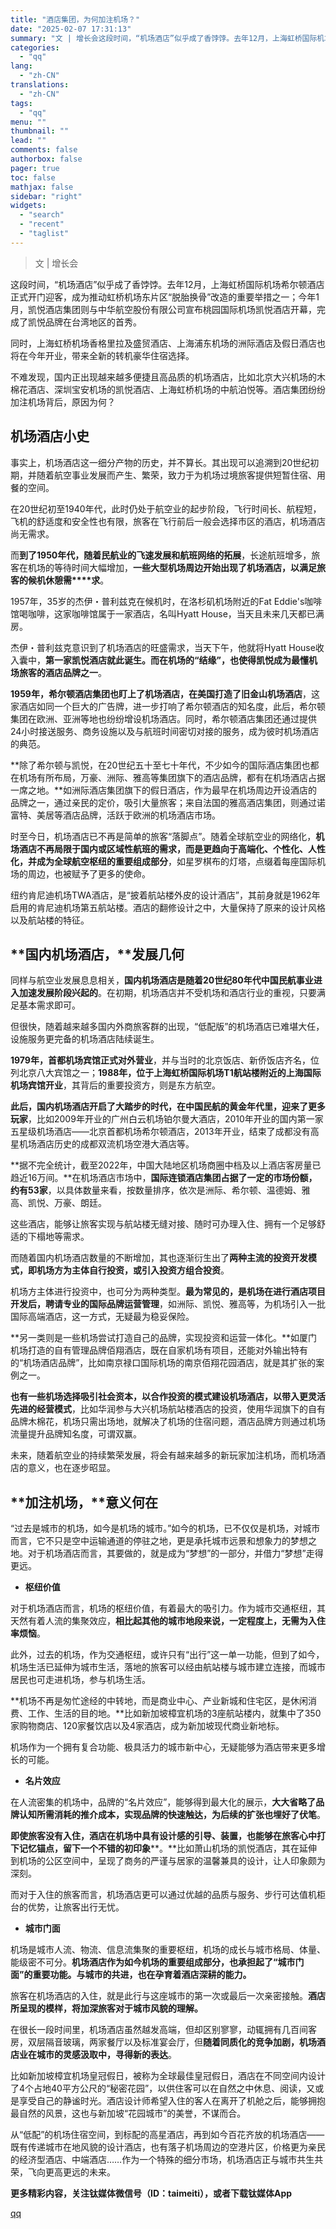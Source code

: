 ```yaml
---
title: "酒店集团，为何加注机场？"
date: "2025-02-07 17:31:13"
summary: "文 | 增长会这段时间，“机场酒店”似乎成了香饽饽。去年12月，上海虹桥国际机场希尔顿酒店正式开门迎..."
categories:
  - "qq"
lang:
  - "zh-CN"
translations:
  - "zh-CN"
tags:
  - "qq"
menu: ""
thumbnail: ""
lead: ""
comments: false
authorbox: false
pager: true
toc: false
mathjax: false
sidebar: "right"
widgets:
  - "search"
  - "recent"
  - "taglist"
---
```


> 文 | 增长会

这段时间，“机场酒店”似乎成了香饽饽。去年12月，上海虹桥国际机场希尔顿酒店正式开门迎客，成为推动虹桥机场东片区“脱胎换骨”改造的重要举措之一；今年1月，凯悦酒店集团则与中华航空股份有限公司宣布桃园国际机场凯悦酒店开幕，完成了凯悦品牌在台湾地区的首秀。

同时，上海虹桥机场香格里拉及盛贸酒店、上海浦东机场的洲际酒店及假日酒店也将在今年开业，带来全新的转机豪华住宿选择。

不难发现，国内正出现越来越多便捷且高品质的机场酒店，比如北京大兴机场的木棉花酒店、深圳宝安机场的凯悦酒店、上海虹桥机场的中航泊悦等。酒店集团纷纷加注机场背后，原因为何？

**机场酒店小史**
----------

事实上，机场酒店这一细分产物的历史，并不算长。其出现可以追溯到20世纪初期，并随着航空事业发展而产生、繁荣，致力于为机场过境旅客提供短暂住宿、用餐的空间。

在20世纪初至1940年代，此时仍处于航空业的起步阶段，飞行时间长、航程短，飞机的舒适度和安全性也有限，旅客在飞行前后一般会选择市区的酒店，机场酒店尚无需求。

而**到了1950年代，随着民航业的飞速发展和航班网络的拓展**，长途航班增多，旅客在机场的等待时间大幅增加，**一些大型机场周边开始出现了机场酒店，以满足旅客的候机休憩需****求**。

1957年，35岁的杰伊・普利兹克在候机时，在洛杉矶机场附近的Fat Eddie's咖啡馆喝咖啡，这家咖啡馆属于一家酒店，名叫Hyatt House，当天且未来几天都已满房。

杰伊・普利兹克意识到了机场酒店的旺盛需求，当天下午，他就将Hyatt House收入囊中，**第一家凯悦酒店就此诞生。而在机场的“结缘”，也使得凯悦成为最懂机场旅客的酒店品牌之一**。

**1959年，希尔顿酒店集团也盯上了机场酒店，在美国打造了旧金山机场酒店**，这家酒店如同一个巨大的广告牌，进一步打响了希尔顿酒店的知名度，此后，希尔顿集团在欧洲、亚洲等地也纷纷增设机场酒店。同时，希尔顿酒店集团还通过提供24小时接送服务、商务设施以及与航班时间密切对接的服务，成为彼时机场酒店的典范。

**除了希尔顿与凯悦，在20世纪五十至七十年代，不少如今的国际酒店集团也都在机场有所布局，万豪、洲际、雅高等集团旗下的酒店品牌，都有在机场酒店占据一席之地。**如洲际酒店集团旗下的假日酒店，作为最早在机场周边开设酒店的品牌之一，通过亲民的定价，吸引大量旅客；来自法国的雅高酒店集团，则通过诺富特、美居等酒店品牌，活跃于欧洲的机场酒店市场。

时至今日，机场酒店已不再是简单的旅客“落脚点”。随着全球航空业的网络化，**机场酒店不再局限于国内或区域性航班的需求，而是更趋向于高端化、个性化、人性化，并成为全球航空枢纽的重要组成部分**，如星罗棋布的灯塔，点缀着每座国际机场的周边，也被赋予了更多的使命。

纽约肯尼迪机场TWA酒店，是“披着航站楼外皮的设计酒店”，其前身就是1962年启用的肯尼迪机场第五航站楼。酒店的翻修设计之中，大量保持了原来的设计风格以及航站楼的特征。

**国内机场酒店，****发展几何**
-------------------

同样与航空业发展息息相关，**国内机场酒店是随着20世纪80年代中国民航事业进入加速发展阶段兴起的**。在初期，机场酒店并不受机场和酒店行业的重视，只要满足基本需求即可。

但很快，随着越来越多国内外商旅客群的出现，“低配版”的机场酒店已难堪大任，设施服务更完备的机场酒店陆续诞生。

**1979年，首都机场宾馆正式对外营业**，并与当时的北京饭店、新侨饭店齐名，位列北京八大宾馆之一；**1988年，位于上海虹桥国际机场T1航站楼附近的上海国际机场宾馆开业**，其背后的重要投资方，则是东方航空。

**此后，国内机场酒店开启了大踏步的时代，在中国民航的黄金年代里，迎来了更多玩家**，比如2009年开业的广州白云机场铂尔曼大酒店，2010年开业的国内第一家五星级机场酒店——北京首都机场希尔顿酒店，2013年开业，结束了成都没有高星机场酒店历史的成都双流机场空港大酒店等。

**据不完全统计，截至2022年，中国大陆地区机场商圈中档及以上酒店客房量已趋近16万间‌‌。**在机场酒店市场中，**国际连锁酒店集团占据了一定的市场份额，约有53家**，以具体数量来看，按数量排序，依次是洲际、希尔顿、温德姆、雅高、凯悦、万豪、朗廷。

这些酒店，能够让旅客实现与航站楼无缝对接、随时可办理入住、拥有一个足够舒适的下榻地等需求。

而随着国内机场酒店数量的不断增加，其也逐渐衍生出了**两种主流的投资开发模式，即机场方为主体自行投资，或引入投资方组合投资**。

机场方主体进行投资中，也可分为两种类型。**最为常见的，是机场在进行酒店项目开发后，聘请专业的国际品牌运营管理**，如洲际、凯悦、雅高等，为机场引入一批国际高端酒店，这一方式，无疑最为稳妥保险。

**另一类则是一些机场尝试打造自己的品牌，实现投资和运营一体化。**如厦门机场打造的自有管理品牌佰翔酒店，既在自家机场有项目，还能对外输出特有的“机场酒店品牌”，比如南京禄口国际机场的南京佰翔花园酒店，就是其扩张的案例之一。

**也有一些机场选择吸引社会资本，以合作投资的模式建设机场酒店，以带入更灵活先进的经营模式**，比如华润参与大兴机场航站楼酒店的投资，使用华润旗下的自有品牌木棉花，机场只需出场地，就解决了机场的住宿问题，酒店品牌方则通过机场流量提升品牌知名度，可谓双赢。

未来，随着航空业的持续繁荣发展，将会有越来越多的新玩家加注机场，而机场酒店的意义，也在逐步昭显。

**加注机场，****意义何在**
-----------------

“过去是城市的机场，如今是机场的城市。”如今的机场，已不仅仅是机场，对城市而言，它不只是空中运输通道的停驻之地，更是承托城市远景和想象力的梦想之地。对于机场酒店而言，其要做的，就是成为“梦想”的一部分，并借力“梦想”走得更远。

* **枢纽价值**

对于机场酒店而言，机场的枢纽价值，有着最大的吸引力。作为城市交通枢纽，其天然有着人流的集聚效应，**相比起其他的城市地段来说，一定程度上，无需为入住率烦恼**。

此外，过去的机场，作为交通枢纽，或许只有“出行”这一单一功能，但到了如今，机场生活已延伸为城市生活，落地的旅客可以经由航站楼与城市建立连接，而城市居民也可走进机场，参与机场生活。

**机场不再是匆忙途经的中转地，而是商业中心、产业新城和住宅区，是休闲消费、工作、生活的目的地。**比如新加坡樟宜机场的3座航站楼内，就集中了350家购物商店、120家餐饮店以及4家酒店，成为新加坡现代商业新地标。

机场作为一个拥有复合功能、极具活力的城市新中心，无疑能够为酒店带来更多增长的可能。

* **名片效应**

在人流密集的机场中，品牌的“名片效应”，能够得到最大化的展示，**大大省略了品牌认知所需消耗的推介成本，实现品牌的快速触达，为后续的扩张也埋好了伏笔**。

**即使旅客没有入住，酒店在机场中具有设计感的引导、装置，也能够在旅客心中打下记忆锚点，留下一个不错的初印象****。**比如萧山机场的凯悦酒店，其在延伸到机场的公区空间中，呈现了商务的严谨与居家的温馨兼具的设计，让人印象颇为深刻。

而对于入住的旅客而言，机场酒店更可以通过优越的品质与服务、步行可达值机柜台的优势，让旅客出行无忧。

* **城市门面**

机场是城市人流、物流、信息流集聚的重要枢纽，机场的成长与城市格局、体量、能级密不可分。**机场酒店作为如今机场的重要组成部分，也承担起了“城市门面”的重要功能。与城市的共进，也在孕育着酒店深耕的能力。**

旅客在机场酒店的入住，就是此行与这座城市的第一次或最后一次亲密接触。**酒店所呈现的模样，将加深旅客对于城市风貌的理解。**

在很长一段时间里，机场酒店虽然越发高端，但却区别寥寥，动辄拥有几百间客房，双层隔音玻璃，两家餐厅以及标准宴会厅，但**随着同质化的竞争加剧，机场酒店业在城市的灵感汲取中，寻得新的表达**。

比如新加坡樟宜机场皇冠假日，被称为全球最佳皇冠假日，酒店在不同空间内设计了4个占地40平方公尺的“秘密花园”，以供住客可以在自然之中休息、阅读，又或是享受自己的静谧时光。酒店设计师希望入住的客人在离开了机舱之后，能够拥抱最自然的风景，这也与新加坡“花园城市”的美誉，不谋而合。

从“低配”的机场住宿空间，到标配的高星酒店，再到如今百花齐放的机场酒店——既有传递城市在地风貌的设计酒店，也有落子机场周边的空港片区，价格更为亲民的经济型酒店、中端酒店……作为一个特殊的细分市场，机场酒店正与城市共生共荣，飞向更高更远的未来。

**更多精彩内容，关注钛媒体微信号（ID：taimeiti），或者下载钛媒体App**

[qq](https://new.qq.com/rain/a/20250207A06UH800)
